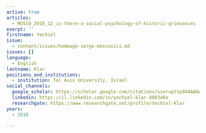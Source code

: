 ```yaml
---
active: true
articles:
  - MOSCO_2016_12_is-there-a-social-psychology-of-historic-grievances
exerpt: ''
firstname: Yechiel
issue:
  - content/issues/hommage-serge-moscovici.md
issues: []
language:
  - English
lastname: Klar
positions_and_institutions:
  - institution: Tel Aviv University, Israel
social_channels:
  google_scholar: https://scholar.google.com/citations?user=pttp944AAAAJ&hl=en
  linkedin: https://il.linkedin.com/in/yechiel-klar-880348a
  researchgate: https://www.researchgate.net/profile/Yechiel-Klar
years:
  - 2016

---
```

